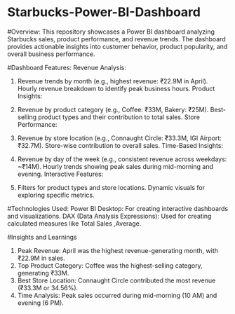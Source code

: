 # Starbucks-Power-BI-Dashboard
#Overview:
This repository showcases a Power BI dashboard analyzing Starbucks sales, product performance, and revenue trends. The dashboard provides actionable insights into customer behavior, product popularity, and overall business performance.

#Dashboard Features:
Revenue Analysis:
1. Revenue trends by month (e.g., highest revenue: ₹22.9M in April).
Hourly revenue breakdown to identify peak business hours.
Product Insights:

2. Revenue by product category (e.g., Coffee: ₹33M, Bakery: ₹25M).
Best-selling product types and their contribution to total sales.
Store Performance:

3. Revenue by store location (e.g., Connaught Circle: ₹33.3M, IGI Airport: ₹32.7M).
Store-wise contribution to overall sales.
Time-Based Insights:

4. Revenue by day of the week (e.g., consistent revenue across weekdays: ~₹14M).
Hourly trends showing peak sales during mid-morning and evening.
Interactive Features:

5. Filters for product types and store locations.
Dynamic visuals for exploring specific metrics.

#Technologies Used:
Power BI Desktop: For creating interactive dashboards and visualizations.
DAX (Data Analysis Expressions): Used for creating calculated measures like Total Sales ,Average.

#Insights and Learnings
1. Peak Revenue: April was the highest revenue-generating month, with ₹22.9M in sales.
2. Top Product Category: Coffee was the highest-selling category, generating ₹33M.
3. Best Store Location: Connaught Circle contributed the most revenue (₹33.3M or 34.56%).
4. Time Analysis: Peak sales occurred during mid-morning (10 AM) and evening (6 PM).


